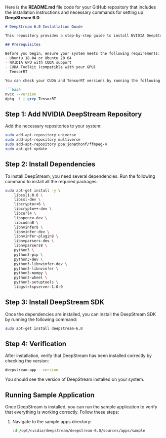 Here is the **README.md** file code for your GitHub repository that includes the installation instructions and necessary commands for setting up **DeepStream 6.0**:

```markdown
# DeepStream 6.0 Installation Guide

This repository provides a step-by-step guide to install NVIDIA DeepStream SDK 6.0 on a compatible system.

## Prerequisites

Before you begin, ensure your system meets the following requirements:
- Ubuntu 18.04 or Ubuntu 20.04
- NVIDIA GPU with CUDA support
- CUDA Toolkit (compatible with your GPU)
- TensorRT

You can check your CUDA and TensorRT versions by running the following commands:

```bash
nvcc --version
dpkg -l | grep TensorRT
```

## Step 1: Add NVIDIA DeepStream Repository

Add the necessary repositories to your system:

```bash
sudo add-apt-repository universe
sudo add-apt-repository multiverse
sudo add-apt-repository ppa:jonathonf/ffmpeg-4
sudo apt-get update
```

## Step 2: Install Dependencies

To install DeepStream, you need several dependencies. Run the following command to install all the required packages:

```bash
sudo apt-get install -y \
    libssl1.0.0 \
    libssl-dev \
    libcrypto++6 \
    libcrypto++-dev \
    libcurl4 \
    libopencv-dev \
    libcudnn8 \
    libnvinfer8 \
    libnvinfer-dev \
    libnvinfer-plugin8 \
    libnvparsers-dev \
    libnvparsers8 \
    python3 \
    python3-pip \
    python3-dev \
    python3-libnvinfer-dev \
    python3-libnvinfer \
    python3-numpy \
    python3-wheel \
    python3-setuptools \
    libgstrtspserver-1.0-0
```

## Step 3: Install DeepStream SDK

Once the dependencies are installed, you can install the DeepStream SDK by running the following command:

```bash
sudo apt-get install deepstream-6.0
```

## Step 4: Verification

After installation, verify that DeepStream has been installed correctly by checking the version:

```bash
deepstream-app --version
```

You should see the version of DeepStream installed on your system.

## Running Sample Application

Once DeepStream is installed, you can run the sample application to verify that everything is working correctly. Follow these steps:

1. Navigate to the sample apps directory:

    ```bash
    cd /opt/nvidia/deepstream/deepstream-6.0/sources/apps/sample
